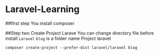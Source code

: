 # Laravel-Learning


##first step
You install composer

##Step two Create Project Larave
You can change directory file before install `Laravel`
`blog` is a folder name Project laravel

``````````
composer create-project --prefer-dist laravel/laravel blog
``````````

